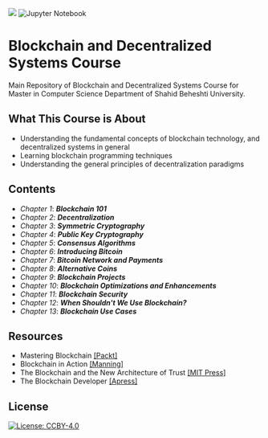 [![](https://img.shields.io/badge/python-3.10+-blue.svg)](https://www.python.org/downloads/)
![Jupyter Notebook](https://img.shields.io/badge/jupyter-%23FA0F00.svg?logo=jupyter&logoColor=white)

# Blockchain and Decentralized Systems Course 

Main Repository of Blockchain and Decentralized Systems Course for Master in Computer Science Department of Shahid Beheshti University.

## What This Course is About
* Understanding the fundamental concepts of blockchain technology, and decentralized systems in general
* Learning blockchain programming techniques
* Understanding the general principles of decentralization paradigms


## Contents

* *Chapter 1*: ***Blockchain 101***
* *Chapter 2*: ***Decentralization***
* *Chapter 3*: ***Symmetric Cryptography***
* *Chapter 4*: ***Public Key Cryptography***
* *Chapter 5*: ***Consensus Algorithms***
* *Chapter 6*: ***Introducing Bitcoin***
* *Chapter 7*: ***Bitcoin Network and Payments***
* *Chapter 8*: ***Alternative Coins***
* *Chapter 9*: ***Blockchain Projects***
* *Chapter 10*: ***Blockchain Optimizations and Enhancements***
* *Chapter 11*: ***Blockchain Security***
* *Chapter 12*: ***When Shouldn't We Use Blockchain?***
* *Chapter 13*: ***Blockchain Use Cases***

## Resources

* Mastering Blockchain [[Packt]](https://www.packtpub.com/product/mastering-blockchain/9781839213199?_ga=2.168576615.798146048.1663262973-356654339.1662456373) 
* Blockchain in Action [[Manning]](https://www.manning.com/books/blockchain-in-action)
* The Blockchain and the New Architecture of Trust [[MIT Press]](https://mitpress.mit.edu/9780262038935/the-blockchain-and-the-new-architecture-of-trust/)
* The Blockchain Developer [[Apress]](https://www.apress.com/9781484248461)

## License
 [![License: CCBY-4.0](https://licensebuttons.net/l/by/4.0/80x15.png)](https://creativecommons.org/licenses/by/4.0/)